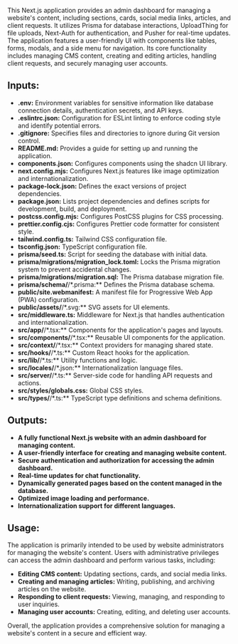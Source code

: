 This Next.js application provides an admin dashboard for managing a website's content, including sections, cards, social media links, articles, and client requests. It utilizes Prisma for database interactions, UploadThing for file uploads, Next-Auth for authentication, and Pusher for real-time updates. The application features a user-friendly UI with components like tables, forms, modals, and a side menu for navigation. Its core functionality includes managing CMS content, creating and editing articles, handling client requests, and securely managing user accounts.

## Inputs:

- **.env:** Environment variables for sensitive information like database connection details, authentication secrets, and API keys.
- **.eslintrc.json:** Configuration for ESLint linting to enforce coding style and identify potential errors.
- **.gitignore:** Specifies files and directories to ignore during Git version control.
- **README.md:** Provides a guide for setting up and running the application.
- **components.json:** Configures components using the shadcn UI library.
- **next.config.mjs:** Configures Next.js features like image optimization and internationalization.
- **package-lock.json:**  Defines the exact versions of project dependencies.
- **package.json:** Lists project dependencies and defines scripts for development, build, and deployment.
- **postcss.config.mjs:** Configures PostCSS plugins for CSS processing.
- **prettier.config.cjs:** Configures Prettier code formatter for consistent style.
- **tailwind.config.ts:** Tailwind CSS configuration file.
- **tsconfig.json:**  TypeScript configuration file.
- **prisma/seed.ts:**  Script for seeding the database with initial data.
- **prisma/migrations/migration_lock.toml:**  Locks the Prisma migration system to prevent accidental changes.
- **prisma/migrations/migration.sql:**  The Prisma database migration file.
- **prisma/schema/**/*.prisma:** Defines the Prisma database schema.
- **public/site.webmanifest:**  A manifest file for Progressive Web App (PWA) configuration.
- **public/assets/**/*.svg:** SVG assets for UI elements.
- **src/middleware.ts:**  Middleware for Next.js that handles authentication and internationalization.
- **src/app/**/*.tsx:**  Components for the application's pages and layouts.
- **src/components/**/*.tsx:** Reusable UI components for the application.
- **src/context/**/*.tsx:** Context providers for managing shared state.
- **src/hooks/**/*.ts:**  Custom React hooks for the application.
- **src/lib/**/*.ts:**  Utility functions and logic.
- **src/locales/**/*.json:**  Internationalization language files.
- **src/server/**/*.ts:**  Server-side code for handling API requests and actions.
- **src/styles/globals.css:** Global CSS styles.
- **src/types/**/*.ts:**  TypeScript type definitions and schema definitions.

## Outputs:

- **A fully functional Next.js website with an admin dashboard for managing content.**
- **A user-friendly interface for creating and managing website content.**
- **Secure authentication and authorization for accessing the admin dashboard.**
- **Real-time updates for chat functionality.**
- **Dynamically generated pages based on the content managed in the database.**
- **Optimized image loading and performance.**
- **Internationalization support for different languages.**

## Usage:

The application is primarily intended to be used by website administrators for managing the website's content. Users with administrative privileges can access the admin dashboard and perform various tasks, including:

- **Editing CMS content:** Updating sections, cards, and social media links.
- **Creating and managing articles:** Writing, publishing, and archiving articles on the website.
- **Responding to client requests:** Viewing, managing, and responding to user inquiries.
- **Managing user accounts:** Creating, editing, and deleting user accounts. 

Overall, the application provides a comprehensive solution for managing a website's content in a secure and efficient way.